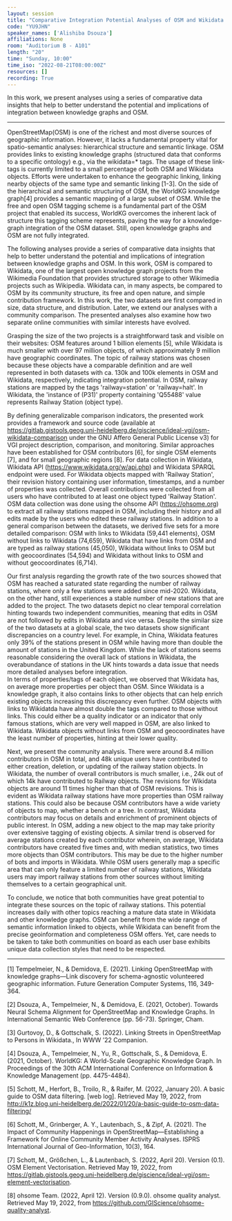 ```yaml
---
layout: session
title: "Comparative Integration Potential Analyses of OSM and Wikidata – the Case Study of Railway Stations"
code: "YU9JHN"
speaker_names: ['Alishiba Dsouza']
affiliations: None
room: "Auditorium B - A101"
length: "20"
time: "Sunday, 10:00"
time_iso: "2022-08-21T08:00:00Z"
resources: []
recording: True
---
```


In this work, we present analyses using a series of comparative data insights that help to better understand the potential and implications of integration between knowledge graphs and OSM.

<hr>

OpenStreetMap(OSM) is one of the richest and most diverse sources of geographic information. However, it lacks a fundamental property vital for spatio-semantic analyses: hierarchical structure and semantic linkage. OSM provides links to existing knowledge graphs (structured data that conforms to a specific ontology) e.g., via the wikidata=* tags. The usage of these link-tags is currently limited to a small percentage of both OSM and Wikidata objects. Efforts were undertaken to enhance the geographic linking, linking nearby objects of the same type and semantic linking [1-3]. On the side of the hierarchical and semantic structuring of OSM, the WorldKG knowledge graph[4] provides a semantic mapping of a large subset of OSM. While the free and open OSM tagging scheme is a fundamental part of the OSM project that enabled its success, WorldKG overcomes the inherent lack of structure this tagging scheme represents, paving the way for a knowledge-graph integration of the OSM dataset. Still, open knowledge graphs and OSM are not fully integrated. 

The following analyses provide a series of comparative data insights that help to better understand the potential and implications of integration between knowledge graphs and OSM. In this work, OSM is compared to Wikidata, one of the largest open knowledge graph projects from the Wikimedia Foundation that provides structured storage to other Wikimedia projects such as Wikipedia. Wikidata can, in many aspects, be compared to OSM by its community structure, its free and open nature, and simple contribution framework. In this work, the two datasets are first compared in size, data structure, and distribution. Later, we extend our analyses with a community comparison. The presented analyses also examine how two separate online communities with similar interests have evolved.    

Grasping the size of the two projects is a straightforward task and visible on their websites: OSM features around 1 billion elements [5], while Wikidata is much smaller with over 97 million objects, of which approximately 9 million have geographic coordinates. The topic of railway stations was chosen because these objects have a comparable definition and are well represented in both datasets with ca. 130k and 100k elements in OSM and Wikidata, respectively, indicating integration potential. In OSM, railway stations are mapped by the tags 'railway=station' or 'railway=halt'. In Wikidata, the 'instance of (P31)' property containing 'Q55488' value represents Railway Station (object type).    

By defining generalizable comparison indicators, the presented work provides a framework and source code (available at https://gitlab.gistools.geog.uni-heidelberg.de/giscience/ideal-vgi/osm-wikidata-comparison under the GNU Affero General Public License v3) for VGI project description, comparison, and monitoring. Similar approaches have been established for OSM contributors [6], for single OSM elements [7], and for small geographic regions [8]. For data collection in Wikidata, Wikidata API (https://www.wikidata.org/w/api.php) and Wikidata SPARQL endpoint were used. For Wikidata objects mapped with 'Railway Station', their revision history containing user information, timestamps, and a number of properties was collected. Overall contributions were collected from all users who have contributed to at least one object typed 'Railway Station'. OSM data collection was done using the ohsome API (https://ohsome.org) to extract all railway stations mapped in OSM, including their history and all edits made by the users who edited these railway stations. In addition to a general comparison between the datasets, we derived five sets for a more detailed comparison: OSM with links to Wikidata (59,441 elements), OSM without links to Wikidata (74,659), Wikidata that have links from OSM and are typed as railway stations (45,050), Wikidata without links to OSM but with geocoordinates (54,594) and Wikidata without links to OSM and without geocoordinates (6,714).   

Our first analysis regarding the growth rate of the two sources showed that OSM has reached a saturated state regarding the number of railway stations, where only a few stations were added since mid-2020. Wikidata, on the other hand, still experiences a stable number of new stations that are added to the project. The two datasets depict no clear temporal correlation hinting towards two independent communities, meaning that edits in OSM are not followed by edits in Wikidata and vice versa. Despite the similar size of the two datasets at a global scale, the two datasets show significant discrepancies on a country level. For example, in China, Wikidata features only 39% of the stations present in OSM while having more than double the amount of stations in the United Kingdom. While the lack of stations seems reasonable considering the overall lack of stations in Wikidata, the overabundance of stations in the UK hints towards a data issue that needs more detailed analyses before integration.  
In terms of properties/tags of each object, we observed that Wikidata has, on average more properties per object than OSM. Since Wikidata is a knowledge graph, it also contains links to other objects that can help enrich existing objects increasing this discrepancy even further. OSM objects with links to Wikidatda have almost double the tags compared to those without links. This could either be a quality indicator or an indicator that only famous stations, which are very well mapped in OSM, are also linked to Wikidata. Wikidata objects without links from OSM and geocoordinates have the least number of properties, hinting at their lower quality.    

Next, we present the community analysis. There were around 8.4 million contributors in OSM in total, and 48k unique users have contributed to either creation, deletion, or updating of the railway station objects. In Wikidata, the number of overall contributors is much smaller, i.e., 24k out of which 14k have contributed to Railway objects. The revisions for Wikidata objects are around 11 times higher than that of OSM revisions. This is evident as Wikidata railway stations have more properties than OSM railway stations. This could also be because OSM contributors have a wide variety of objects to map, whether a bench or a tree. In contrast, Wikidata contributors may focus on details and enrichment of prominent objects of public interest. In OSM, adding a new object to the map may take priority over extensive tagging of existing objects. A similar trend is observed for average stations created by each contributor wherein, on average, Wikidata contributors have created five times and, with median statistics, two times more objects than OSM contributors. This may be due to the higher number of bots and imports in Wikidata. While OSM users generally map a specific area that can only feature a limited number of railway stations, Wikidata users may import railway stations from other sources without limiting themselves to a certain geographical unit.   

To conclude, we notice that both communities have great potential to integrate these sources on the topic of railway stations. This potential increases daily with other topics reaching a mature data state in Wikidata and other knowledge graphs. OSM can benefit from the wide range of semantic information linked to objects, while Wikidata can benefit from the precise geoinformation and completeness OSM offers. Yet, care needs to be taken to take both communities on board as each user base exhibits unique data collection styles that need to be respected.

<hr>

[1] Tempelmeier, N., &amp; Demidova, E. (2021). Linking OpenStreetMap with knowledge graphs—Link discovery for schema-agnostic volunteered geographic information. Future Generation Computer Systems, 116, 349-364. 

[2] Dsouza, A., Tempelmeier, N., &amp; Demidova, E. (2021, October). Towards Neural Schema Alignment for OpenStreetMap and Knowledge Graphs. In International Semantic Web Conference (pp. 56-73). Springer, Cham. 

[3] Gurtovoy, D., &amp; Gottschalk, S. (2022). Linking Streets in OpenStreetMap to Persons in Wikidata., In WWW ’22 Companion. 

[4] Dsouza, A., Tempelmeier, N., Yu, R., Gottschalk, S., &amp; Demidova, E. (2021, October). WorldKG: A World-Scale Geographic Knowledge Graph. In Proceedings of the 30th ACM International Conference on Information &amp; Knowledge Management (pp. 4475-4484). 

[5] Schott, M., Herfort, B., Troilo, R., &amp; Raifer, M. (2022, January 20). A basic guide to OSM data filtering. [web log]. Retrieved May 19, 2022, from http://k1z.blog.uni-heidelberg.de/2022/01/20/a-basic-guide-to-osm-data-filtering/  

[6] Schott, M., Grinberger, A. Y., Lautenbach, S., &amp; Zipf, A. (2021). The Impact of Community Happenings in OpenStreetMap—Establishing a Framework for Online Community Member Activity Analyses. ISPRS International Journal of Geo-Information, 10(3), 164. 

[7] Schott, M., Größchen, L., &amp; Lautenbach, S. (2022, April 20). Version (0.1). OSM Element Vectorisation. Retrieved May 19, 2022, from https://gitlab.gistools.geog.uni-heidelberg.de/giscience/ideal-vgi/osm-element-vectorisation.  

[8] ohsome Team. (2022, April 12). Version (0.9.0). ohsome quality analyst. Retrieved May 19, 2022, from https://github.com/GIScience/ohsome-quality-analyst.

